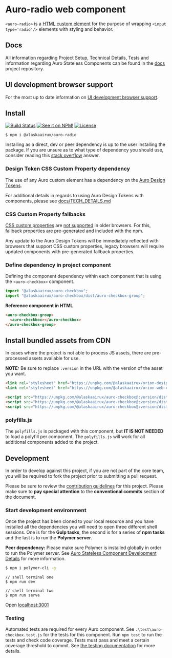 # Auro-radio web component

`<auro-radio>` is a [HTML custom element](https://developer.mozilla.org/en-US/docs/Web/Web_Components/Using_custom_elements) for the purpose of wrapping `<input type='radio'/>` elements with styling and behavior.

## Docs

All information regarding Project Setup, Technical Details, Tests and information regarding Auro Stateless Components can be found in the [docs](https://github.com/AlaskaAirlines/auro_docs/tree/master/src) project repository.

## UI development browser support

For the most up to date information on [UI development browser support](https://auro.alaskaair.com/support/browsersSupport).

## Install

[![Build Status](https://img.shields.io/travis/AlaskaAirlines/auro-radio?branch=master&style=for-the-badge)](https://travis-ci.org/github/AlaskaAirlines/auro-radio)
[![See it on NPM!](https://img.shields.io/npm/v/@alaskaairux/auro-radio?style=for-the-badge&color=orange)](https://www.npmjs.com/package/@alaskaairux/auro-radio)
[![License](https://img.shields.io/npm/l/@alaskaairux/auro-radio.svg?color=blue&style=for-the-badge)](https://www.apache.org/licenses/LICENSE-2.0)

```shell
$ npm i @alaskaairux/auro-radio
```

Installing as a direct, dev or peer dependency is up to the user installing the package. If you are unsure as to what type of dependency you should use, consider reading this [stack overflow](https://stackoverflow.com/questions/18875674/whats-the-difference-between-dependencies-devdependencies-and-peerdependencies) answer.

### Design Token CSS Custom Property dependency

The use of any Auro custom element has a dependency on the [Auro Design Tokens](https://github.com/AlaskaAirlines/OrionDesignTokens).

For additional details in regards to using Auro Design Tokens with components, please see [docs/TECH_DETAILS.md](https://github.com/AlaskaAirlines/auro_docs/blob/master/src/TECH_DETAILS.md)

### CSS Custom Property fallbacks

[CSS custom properties](https://developer.mozilla.org/en-US/docs/Web/CSS/Using_CSS_custom_properties) are [not supported](https://github.com/AlaskaAirlines/auro_docs/blob/master/src/CUSTOM_PROPERTIES.md) in older browsers. For this, fallback properties are pre-generated and included with the npm.

Any update to the Auro Design Tokens will be immediately reflected with browsers that support CSS custom properties, legacy browsers will require updated components with pre-generated fallback properties.

### Define dependency in project component

Defining the component dependency within each component that is using the `<auro-checkbox>` component.

```javascript
import "@alaskaairux/auro-checkbox";
import "@alaskaairux/auro-checkbox/dist/auro-checkbox-group";
```

**Reference component in HTML**

```html
<auro-checkbox-group>
  <auro-checkbox></auro-checkbox>
</auro-checkbox-group>
```

## Install bundled assets from CDN

In cases where the project is not able to process JS assets, there are pre-processed assets available for use.

**NOTE:** Be sure to replace `:version` in the URL with the version of the asset you want.

```html
<link rel="stylesheet" href="https://unpkg.com/@alaskaairux/orion-design-tokens@:version/dist/tokens/CSSTokenProperties.css" />
<link rel="stylesheet" href="https://unpkg.com/@alaskaairux/orion-web-core-style-sheets@:version/dist/bundled/baseline.css" />

<script src="https://unpkg.com/@alaskaairux/auro-checkbox@:version/dist/polyfills.js"></script>
<script src="https://unpkg.com/@alaskaairux/auro-checkbox@:version/dist/auro-checkbox__bundled.js"></script>
<script src="https://unpkg.com/@alaskaairux/auro-checkbox@:version/dist/auro-checkbox-group__bundled.js"></script>
```

### polyfills.js

The `polyfills.js` is packaged with this component, but **IT IS NOT NEEDED** to load a polyfill per component. The `polyfills.js` will work for all additional components added to the project.


## Development

In order to develop against this project, if you are not part of the core team, you will be required to fork the project prior to submitting a pull request.

Please be sure to review the [contribution guidelines](https://auro.alaskaair.com/getting-started/developers/contributing) for this project. Please make sure to **pay special attention** to the **conventional commits** section of the document.

### Start development environment

Once the project has been cloned to your local resource and you have installed all the dependencies you will need to open three different shell sessions. One is for the **Gulp tasks**, the second is for a series of **npm tasks** and the last is to run the **Polymer server**.

**Peer dependency:** Please make sure Polymer is installed globally in order to run the Polymer server. See [Auro Stateless Component Development Details](https://github.com/AlaskaAirlines/auro_docs/blob/master/src/TECH_DETAILS.md) for more information.

```bash
$ npm i polymer-cli -g
```

```shell
// shell terminal one
$ npm run dev

// shell terminal two
$ npm run serve
```

Open [localhost:3001](http://localhost:3001/)

### Testing
Automated tests are required for every Auro component. See `.\test\auro-checkbox.test.js` for the tests for this component. Run `npm test` to run the tests and check code coverage. Tests must pass and meet a certain coverage threshold to commit. See [the testing documentation](https://github.com/AlaskaAirlines/auro_docs/blob/master/src/TESTS.md) for more details.
